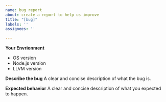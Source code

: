 ```yaml
---
name: bug report
about: create a report to help us improve
title: "[bug]"
labels: ''
assignees: ''

---
```


**Your Envrionment**
- OS version
- Node.js version
- LLVM version

**Describe the bug**
A clear and concise description of what the bug is.

**Expected behavior**
A clear and concise description of what you expected to happen.
